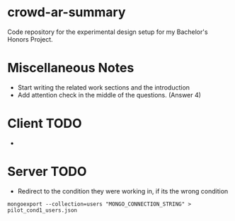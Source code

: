 # crowd-ar-summary
Code repository for the experimental design setup for my Bachelor's Honors Project.

# Miscellaneous Notes
- Start writing the related work sections and the introduction
- Add attention check in the middle of the questions. (Answer 4)

# Client TODO
- 

# Server TODO
- Redirect to the condition they were working in, if its the wrong condition

``mongoexport --collection=users "MONGO_CONNECTION_STRING" > pilot_cond1_users.json``